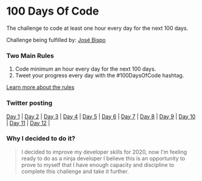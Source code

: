 # 100 Days Of Code
The challenge to code at least one hour every day for the next 100 days.

Challenge being fulfilled by: [José Bispo](https://github.com/josebispo)

### Two Main Rules
1.  Code minimum an hour every day for the next 100 days.
2.  Tweet your progress every day with the #100DaysOfCode hashtag.

[Learn more about the rules](https://www.100daysofcode.com/rules)

### Twitter posting
[Day 1](https://twitter.com/Josebis1990/status/1209173928524079104) |
[Day 2](https://twitter.com/Josebis1990/status/1209589762140594183) |
[Day 3](https://twitter.com/Josebis1990/status/1211368711053094913) |
[Day 4](https://twitter.com/Josebis1990/status/1212564166805987329) |
[Day 5](https://twitter.com/Josebis1990/status/1213592804653441024) |
[Day 6](https://twitter.com/Josebis1990/status/1214355093040046082) |
[Day 7](https://twitter.com/Josebis1990/status/1215431281774944258) |
[Day 8](https://twitter.com/Josebis1990/status/1216183978975289346) |
[Day 9](https://twitter.com/Josebis1990/status/1216481462427488257) |
[Day 10](https://twitter.com/Josebis1990/status/1219964726760869898) |
[Day 11](https://twitter.com/Josebis1990/status/1219984301145645057) |
[Day 12](https://twitter.com/Josebis1990/status/1224413703120064513) |


### Why I decided to do it?

>  I decided to improve my developer skills for 2020, now I'm feeling ready to do as a ninja developer
  I believe this is an opportunity to prove to myself that I have enough capacity and discipline to complete this challenge and take it further.